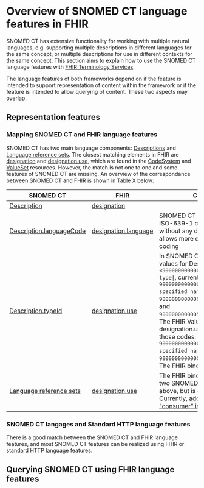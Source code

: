Overview of SNOMED CT language features in FHIR 
=====================

SNOMED CT has extensive functionality for working with multiple natural languages, e.g. supporting multiple descriptions in different languages for the same concept, or multiple descriptions for use in different contexts for the same concept. This section aims to explain how to use the SNOMED CT language features with [FHIR Terminology Services](http://hl7.org/fhir/terminology-service.html).

The language features of both frameworks depend on if the feature is intended to support representation of content within the framework or if the feature is intended to allow querying of content. These two aspects may overlap.

## Representation features

### Mapping SNOMED CT and FHIR language features

SNOMED CT has two main language components: [Descriptions](https://confluence.ihtsdotools.org/display/DOCGLOSS/description) and [Language reference sets](https://confluence.ihtsdotools.org/display/DOCGLOSS/language+reference+set). The closest matching elements in FHIR are [designation](http://hl7.org/fhir/codesystem-definitions.html#CodeSystem.concept.designation) and [designation.use](http://hl7.org/fhir/codesystem-definitions.html#CodeSystem.concept.designation.use), which are found in the [CodeSystem](http://hl7.org/fhir/codesystem.html) and [ValueSet](http://hl7.org/fhir/valueset.html) resources. However, the match is not one to one and some features of SNOMED CT are missing. An overview of the correspondance between SNOMED CT and FHIR is shown in Table X below:

| SNOMED CT | FHIR | Comment |
|---|---|---|
| [Description](https://confluence.ihtsdotools.org/display/DOCGLOSS/description)  | [designation](http://hl7.org/fhir/codesystem-definitions.html#CodeSystem.concept.designation) ||
| [Description.languageCode](https://confluence.ihtsdotools.org/display/DOCRELFMT/4.2.2+Description+File+Specification) | [designation.language](http://hl7.org/fhir/codesystem-definitions.html#CodeSystem.concept.designation.language) | SNOMED CT uses two-character ISO-639-1 codes only, i.e. without any dialect, while FHIR allows more expressive [BCP-47](https://www.ietf.org/rfc/bcp/bcp47.txt) coding |
| [Description.typeId](https://confluence.ihtsdotools.org/display/DOCRELFMT/4.2.2+Description+File+Specification) | [designation.use](http://hl7.org/fhir/codesystem-definitions.html#CodeSystem.concept.designation.use) | In SNOMED CT, the allowed values for Description.typeId are `<900000000000446008\|Description type\|`, currently including `900000000000003001\|Fully specified name\|`, `900000000000013009\|Synonym\|`, and `900000000000550004\|Definition\|`. The FHIR ValueSet for designation.use includes two of those codes: `900000000000003001\|Fully specified name\|` and `900000000000013009\|Synonym\|`. The FHIR binding is extensible. |
| [Language reference sets](https://confluence.ihtsdotools.org/display/DOCGLOSS/language+reference+set) | [designation.use](http://hl7.org/fhir/codesystem-definitions.html#CodeSystem.concept.designation.use) | The FHIR binding includes the two SNOMED codes mentioned above, but is extensible. Currently, [addition of a code for "consumer" is being discussed](https://jira.hl7.org/browse/UP-107). |


### SNOMED CT langages and Standard HTTP language features

There is a good match between the SNOMED CT and FHIR language features, and most SNOMED CT features can be realized using FHIR or standard HTTP language features.

## Querying SNOMED CT using FHIR language features
